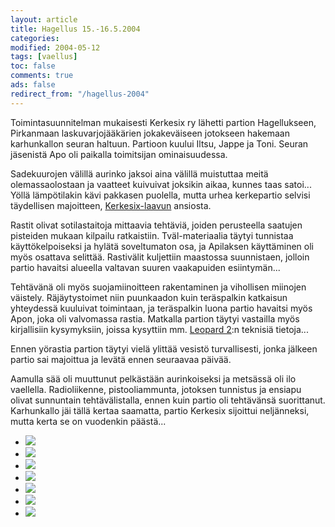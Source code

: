 ```yaml
--- 
layout: article 
title: Hagellus 15.-16.5.2004 
categories: 
modified: 2004-05-12 
tags: [vaellus]
toc: false 
comments: true 
ads: false 
redirect_from: "/hagellus-2004" 
--- 
```


Toimintasuunnitelman mukaisesti Kerkesix ry lähetti partion
Hagellukseen, Pirkanmaan laskuvarjojääkärien jokakeväiseen jotokseen
hakemaan karhunkallon seuran haltuun. Partioon kuului Iltsu, Jappe ja
Toni. Seuran jäsenistä Apo oli paikalla toimitsijan ominaisuudessa.

Sadekuurojen välillä aurinko jaksoi aina välillä muistuttaa meitä
olemassaolostaan ja vaatteet kuivuivat joksikin aikaa, kunnes taas
satoi... Yöllä lämpötilakin kävi pakkasen puolella, mutta urhea
kerkepartio selvisi täydellisen majoitteen,
[Kerkesix-laavun](kerkesix-laavu) ansiosta.

Rastit olivat sotilastaitoja mittaavia tehtäviä, joiden perusteella
saatujen pisteiden mukaan kilpailu ratkaistiin. Tväl-materiaalia täytyi
tunnistaa käyttökelpoiseksi ja hylätä soveltumaton osa, ja Apilaksen
käyttäminen oli myös osattava selittää. Rastivälit kuljettiin maastossa
suunnistaen, jolloin partio havaitsi alueella valtavan suuren
vaakapuiden esiintymän...

Tehtävänä oli myös suojamiinoitteen rakentaminen ja vihollisen miinojen
väistely. Räjäytystoimet niin puunkaadon kuin teräspalkin katkaisun
yhteydessä kuuluivat toimintaan, ja teräspalkin luona partio havaitsi
myös Apon, joka oli valvomassa rastia. Matkalla partion täytyi vastailla
myös kirjallisiin kysymyksiin, joissa kysyttiin mm. [Leopard
2](http://fi.wikipedia.org/wiki/Leopard_2):n teknisiä tietoja...

Ennen yörastia partion täytyi vielä ylittää vesistö turvallisesti, jonka
jälkeen partio sai majoittua ja levätä ennen seuraavaa päivää.

Aamulla sää oli muuttunut pelkästään aurinkoiseksi ja metsässä oli ilo
vaellella. Radioliikenne, pistooliammunta, jotoksen tunnistus ja ensiapu
olivat sunnuntain tehtävälistalla, ennen kuin partio oli tehtävänsä
suorittanut. Karhunkallo jäi tällä kertaa saamatta, partio Kerkesix
sijoittui neljänneksi, mutta kerta se on vuodenkin päästä...

<div class="image-gallery">

-   [![](/Media/Default/ImageGalleries/hagellus-2004/Thumbnails/hagellus_2004_019b.jpg)](/Media/Default/ImageGalleries/hagellus-2004/hagellus_2004_019b.jpg)
-   [![](/Media/Default/ImageGalleries/hagellus-2004/Thumbnails/hagellus_2004_029b.jpg)](/Media/Default/ImageGalleries/hagellus-2004/hagellus_2004_029b.jpg)
-   [![](/Media/Default/ImageGalleries/hagellus-2004/Thumbnails/hagellus_2004_031b.jpg)](/Media/Default/ImageGalleries/hagellus-2004/hagellus_2004_031b.jpg)
-   [![](/Media/Default/ImageGalleries/hagellus-2004/Thumbnails/hagellus_2004_040b.jpg)](/Media/Default/ImageGalleries/hagellus-2004/hagellus_2004_040b.jpg)
-   [![](/Media/Default/ImageGalleries/hagellus-2004/Thumbnails/hagellus_2004_054b.jpg)](/Media/Default/ImageGalleries/hagellus-2004/hagellus_2004_054b.jpg)
-   [![](/Media/Default/ImageGalleries/hagellus-2004/Thumbnails/hagellus_2004_056b.jpg)](/Media/Default/ImageGalleries/hagellus-2004/hagellus_2004_056b.jpg)
-   [![](/Media/Default/ImageGalleries/hagellus-2004/Thumbnails/hagellus_2004_101b.jpg)](/Media/Default/ImageGalleries/hagellus-2004/hagellus_2004_101b.jpg)

</div>
